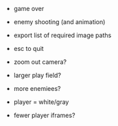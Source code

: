 - game over
- enemy shooting (and animation)
- export list of required image paths

- esc to quit
- zoom out camera?
- larger play field?
- more enemiees?
- player = white/gray
- fewer player iframes?

